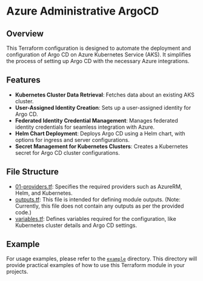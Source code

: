 # Azure Administrative ArgoCD

## Overview
This Terraform configuration is designed to automate the deployment and configuration of Argo CD on Azure Kubernetes Service (AKS). It simplifies the process of setting up Argo CD with the necessary Azure integrations.

## Features
- **Kubernetes Cluster Data Retrieval**: Fetches data about an existing AKS cluster.
- **User-Assigned Identity Creation**: Sets up a user-assigned identity for Argo CD.
- **Federated Identity Credential Management**: Manages federated identity credentials for seamless integration with Azure.
- **Helm Chart Deployment**: Deploys Argo CD using a Helm chart, with options for ingress and server configurations.
- **Secret Management for Kubernetes Clusters**: Creates a Kubernetes secret for Argo CD cluster configurations.

## File Structure
- [01-providers.tf](./01-providers.tf): Specifies the required providers such as AzureRM, Helm, and Kubernetes.
- [outputs.tf](./outputs.tf): This file is intended for defining module outputs. (Note: Currently, this file does not contain any outputs as per the provided code.)
- [variables.tf](./variables.tf): Defines variables required for the configuration, like Kubernetes cluster details and Argo CD settings.

## Example
For usage examples, please refer to the [`example`](./example) directory. This directory will provide practical examples of how to use this Terraform module in your projects.
